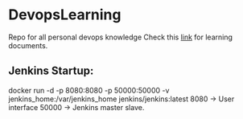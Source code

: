 # DevopsLearning
Repo for all personal devops knowledge 
Check this [link](https://github.com/pogo420/DevopsLearning/wiki) for learning documents.

## Jenkins Startup:
docker run -d -p 8080:8080 -p 50000:50000 -v jenkins_home:/var/jenkins_home jenkins/jenkins:latest
8080 -> User interface
50000 -> Jenkins master slave.
